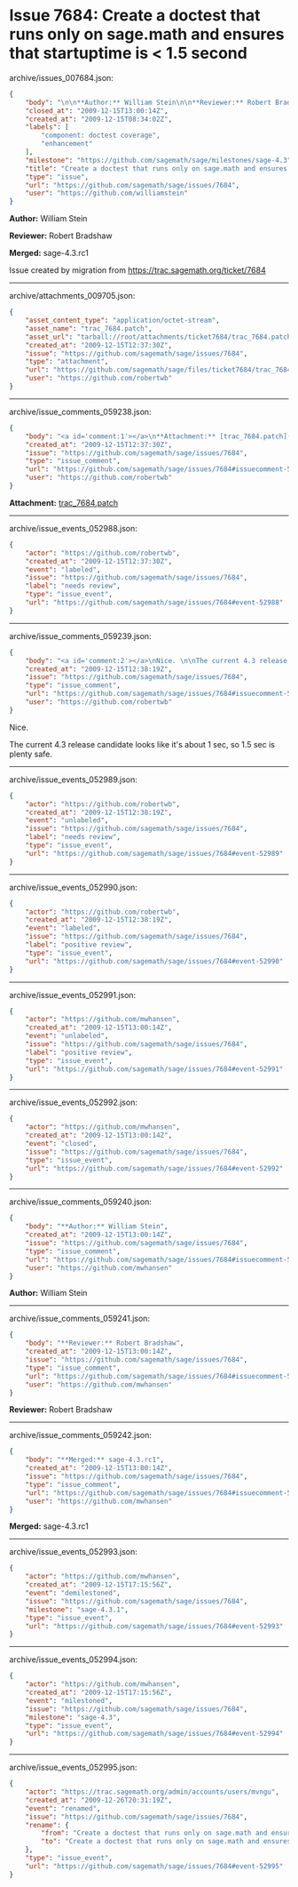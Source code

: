 # Issue 7684: Create a doctest that runs only on sage.math and ensures that startuptime is < 1.5 second

archive/issues_007684.json:
```json
{
    "body": "\n\n**Author:** William Stein\n\n**Reviewer:** Robert Bradshaw\n\n**Merged:** sage-4.3.rc1\n\nIssue created by migration from https://trac.sagemath.org/ticket/7684\n\n",
    "closed_at": "2009-12-15T13:00:14Z",
    "created_at": "2009-12-15T08:34:02Z",
    "labels": [
        "component: doctest coverage",
        "enhancement"
    ],
    "milestone": "https://github.com/sagemath/sage/milestones/sage-4.3",
    "title": "Create a doctest that runs only on sage.math and ensures that startuptime is < 1.5 second",
    "type": "issue",
    "url": "https://github.com/sagemath/sage/issues/7684",
    "user": "https://github.com/williamstein"
}
```


**Author:** William Stein

**Reviewer:** Robert Bradshaw

**Merged:** sage-4.3.rc1

Issue created by migration from https://trac.sagemath.org/ticket/7684





---

archive/attachments_009705.json:
```json
{
    "asset_content_type": "application/octet-stream",
    "asset_name": "trac_7684.patch",
    "asset_url": "tarball://root/attachments/ticket7684/trac_7684.patch",
    "created_at": "2009-12-15T12:37:30Z",
    "issue": "https://github.com/sagemath/sage/issues/7684",
    "type": "attachment",
    "url": "https://github.com/sagemath/sage/files/ticket7684/trac_7684.patch",
    "user": "https://github.com/robertwb"
}
```



---

archive/issue_comments_059238.json:
```json
{
    "body": "<a id='comment:1'></a>\n**Attachment:** [trac_7684.patch](https://github.com/sagemath/sage/files/ticket7684/trac_7684.patch)",
    "created_at": "2009-12-15T12:37:30Z",
    "issue": "https://github.com/sagemath/sage/issues/7684",
    "type": "issue_comment",
    "url": "https://github.com/sagemath/sage/issues/7684#issuecomment-59238",
    "user": "https://github.com/robertwb"
}
```

<a id='comment:1'></a>
**Attachment:** [trac_7684.patch](https://github.com/sagemath/sage/files/ticket7684/trac_7684.patch)



---

archive/issue_events_052988.json:
```json
{
    "actor": "https://github.com/robertwb",
    "created_at": "2009-12-15T12:37:30Z",
    "event": "labeled",
    "issue": "https://github.com/sagemath/sage/issues/7684",
    "label": "needs review",
    "type": "issue_event",
    "url": "https://github.com/sagemath/sage/issues/7684#event-52988"
}
```



---

archive/issue_comments_059239.json:
```json
{
    "body": "<a id='comment:2'></a>\nNice. \n\nThe current 4.3 release candidate looks like it's about 1 sec, so 1.5 sec is plenty safe.",
    "created_at": "2009-12-15T12:38:19Z",
    "issue": "https://github.com/sagemath/sage/issues/7684",
    "type": "issue_comment",
    "url": "https://github.com/sagemath/sage/issues/7684#issuecomment-59239",
    "user": "https://github.com/robertwb"
}
```

<a id='comment:2'></a>
Nice. 

The current 4.3 release candidate looks like it's about 1 sec, so 1.5 sec is plenty safe.



---

archive/issue_events_052989.json:
```json
{
    "actor": "https://github.com/robertwb",
    "created_at": "2009-12-15T12:38:19Z",
    "event": "unlabeled",
    "issue": "https://github.com/sagemath/sage/issues/7684",
    "label": "needs review",
    "type": "issue_event",
    "url": "https://github.com/sagemath/sage/issues/7684#event-52989"
}
```



---

archive/issue_events_052990.json:
```json
{
    "actor": "https://github.com/robertwb",
    "created_at": "2009-12-15T12:38:19Z",
    "event": "labeled",
    "issue": "https://github.com/sagemath/sage/issues/7684",
    "label": "positive review",
    "type": "issue_event",
    "url": "https://github.com/sagemath/sage/issues/7684#event-52990"
}
```



---

archive/issue_events_052991.json:
```json
{
    "actor": "https://github.com/mwhansen",
    "created_at": "2009-12-15T13:00:14Z",
    "event": "unlabeled",
    "issue": "https://github.com/sagemath/sage/issues/7684",
    "label": "positive review",
    "type": "issue_event",
    "url": "https://github.com/sagemath/sage/issues/7684#event-52991"
}
```



---

archive/issue_events_052992.json:
```json
{
    "actor": "https://github.com/mwhansen",
    "created_at": "2009-12-15T13:00:14Z",
    "event": "closed",
    "issue": "https://github.com/sagemath/sage/issues/7684",
    "type": "issue_event",
    "url": "https://github.com/sagemath/sage/issues/7684#event-52992"
}
```



---

archive/issue_comments_059240.json:
```json
{
    "body": "**Author:** William Stein",
    "created_at": "2009-12-15T13:00:14Z",
    "issue": "https://github.com/sagemath/sage/issues/7684",
    "type": "issue_comment",
    "url": "https://github.com/sagemath/sage/issues/7684#issuecomment-59240",
    "user": "https://github.com/mwhansen"
}
```

**Author:** William Stein



---

archive/issue_comments_059241.json:
```json
{
    "body": "**Reviewer:** Robert Bradshaw",
    "created_at": "2009-12-15T13:00:14Z",
    "issue": "https://github.com/sagemath/sage/issues/7684",
    "type": "issue_comment",
    "url": "https://github.com/sagemath/sage/issues/7684#issuecomment-59241",
    "user": "https://github.com/mwhansen"
}
```

**Reviewer:** Robert Bradshaw



---

archive/issue_comments_059242.json:
```json
{
    "body": "**Merged:** sage-4.3.rc1",
    "created_at": "2009-12-15T13:00:14Z",
    "issue": "https://github.com/sagemath/sage/issues/7684",
    "type": "issue_comment",
    "url": "https://github.com/sagemath/sage/issues/7684#issuecomment-59242",
    "user": "https://github.com/mwhansen"
}
```

**Merged:** sage-4.3.rc1



---

archive/issue_events_052993.json:
```json
{
    "actor": "https://github.com/mwhansen",
    "created_at": "2009-12-15T17:15:56Z",
    "event": "demilestoned",
    "issue": "https://github.com/sagemath/sage/issues/7684",
    "milestone": "sage-4.3.1",
    "type": "issue_event",
    "url": "https://github.com/sagemath/sage/issues/7684#event-52993"
}
```



---

archive/issue_events_052994.json:
```json
{
    "actor": "https://github.com/mwhansen",
    "created_at": "2009-12-15T17:15:56Z",
    "event": "milestoned",
    "issue": "https://github.com/sagemath/sage/issues/7684",
    "milestone": "sage-4.3",
    "type": "issue_event",
    "url": "https://github.com/sagemath/sage/issues/7684#event-52994"
}
```



---

archive/issue_events_052995.json:
```json
{
    "actor": "https://trac.sagemath.org/admin/accounts/users/mvngu",
    "created_at": "2009-12-26T20:31:19Z",
    "event": "renamed",
    "issue": "https://github.com/sagemath/sage/issues/7684",
    "rename": {
        "from": "Create a doctest that runs only on sage.math and ensures that startuptime is < 1.5 second.",
        "to": "Create a doctest that runs only on sage.math and ensures that startuptime is < 1.5 second"
    },
    "type": "issue_event",
    "url": "https://github.com/sagemath/sage/issues/7684#event-52995"
}
```
